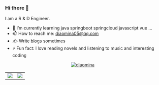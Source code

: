 ### Hi there 👋

I am a R &amp; D Engineer.  

- 🌱 I’m currently learning java springboot springcloud javascript vue ...  
- 📫 How to reach me: diaomina05@qq.com
- ✍️ Write [blogs](https://blog.csdn.net/qq_36821517?type=blog) sometimes
- ⚡ Fun fact: I love reading novels and listening to music and interesting coding


<p align="center"> <a href="https://github.com/ryo-ma/github-profile-trophy"><img src="https://github-profile-trophy.vercel.app/?username=diaomina" alt="diaomina" /></a> </p>


<table>
  <tr>
    <td align="center" style="padding=0;width=50%;">
      <img align="center" style="padding=0;" src="https://github-readme-stats.vercel.app/api/?username=diaomina&show_icons=true&hide_border=true&icon_color=C9F9D9&hide_title=true&count_private=true" />

  <td align="center" style="padding=0;width=70%;">
      <img align="center" style="padding=0;" src="https://github-readme-stats.quantumlytangled.vercel.app/api/top-langs/?username=diaomina&layout=compact&show_icons=true&hide_border=true&icon_color=f0f0f000&count_private=true" />
    </td>
  </tr>
</table>
